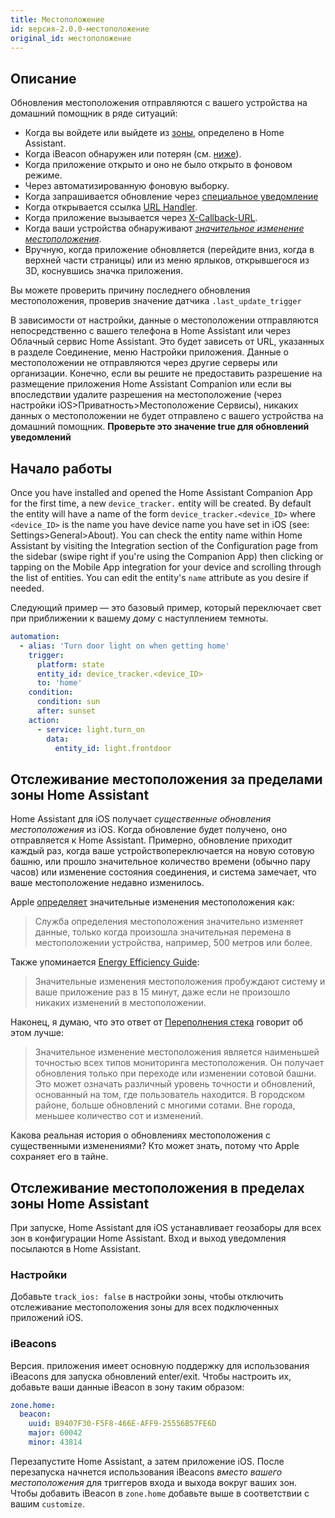 ```yaml
---
title: Местоположение
id: версия-2.0.0-местоположение
original_id: местоположение
---
```


## Описание

Обновления местоположения отправляются с вашего устройства на домашний помощник в ряде ситуаций:

* Когда вы войдете или выйдете из [зоны](https://www.home-assistant.io/components/zone/), определено в Home Assistant.
* Когда iBeacon обнаружен или потерян (см. [ниже](#ibeacons)).
* Когда приложение открыто и оно не было открыто в фоновом режиме.
* Через автоматизированную фоновую выборку.
* Когда запрашивается обновление через [специальное уведомление](notifications/location.md)
* Когда открывается ссылка [URL Handler](integrations/url-handler.md).
* Когда приложение вызывается через [X-Callback-URL](integrations/x-callback-url.md).
* Когда ваши устройства обнаруживают [*значительное изменение местоположения*](#location-tracking-when-outside-a-home-assistant-zone).
* Вручную, когда приложение обновляется (перейдите вниз, когда в верхней части страницы) или из меню ярлыков, открывшегося из 3D, коснувшись значка приложения.

Вы можете проверить причину последнего обновления местоположения, проверив значение датчика `.last_update_trigger`

В зависимости от настройки, данные о местоположении отправляются непосредственно с вашего телефона в Home Assistant или через Облачный сервис Home Assistant. Это будет зависеть от URL, указанных в разделе Соединение, меню Настройки приложения. Данные о местоположении не отправляются через другие серверы или организации. Конечно, если вы решите не предоставить разрешение на размещение приложения Home Assistant Companion или если вы впоследствии удалите разрешения на местоположение (через настройки iOS>Приватность>Местоположение Сервисы), никаких данных о местоположении не будет отправлено с вашего устройства на домашний помощник. **Проверьте это значение true для обновлений уведомлений**

## Начало работы

Once you have installed and opened the Home Assistant Companion App for the first time, a new `device_tracker.` entity will be created. By default the entity will have a name of the form `device_tracker.<device_ID>` where `<device_ID>` is the name you have device name you have set in iOS (see: Settings>General>About). You can check the entity name within Home Assistant by visiting the Integration section of the Configuration page from the sidebar (swipe right if you're using the Companion App) then clicking or tapping on the Mobile App integration for your device and scrolling through the list of entities. You can edit the entity's `name` attribute as you desire if needed.

Следующий пример — это базовый пример, который переключает свет при приближении к вашему *дому* с наступлением темноты.

```yaml
automation:
  - alias: 'Turn door light on when getting home'
    trigger:
      platform: state
      entity_id: device_tracker.<device_ID>
      to: 'home'
    condition:
      condition: sun
      after: sunset
    action:
      - service: light.turn_on
        data:
          entity_id: light.frontdoor
```

## Отслеживание местоположения за пределами зоны Home Assistant

Home Assistant для iOS получает *существенные обновления местоположения* из iOS. Когда обновление будет получено, оно отправляется к Home Assistant. Примерно, обновление приходит каждый раз, когда ваше устройствопереключается на новую сотовую башню, или прошло значительное количество времени (обычно пару часов) или изменение состояния соединения, и система замечает, что ваше местоположение недавно изменилось.

Apple [определяет](https://developer.apple.com/library/content/documentation/UserExperience/Conceptual/LocationAwarenessPG/CoreLocation/CoreLocation.html#//apple_ref/doc/uid/TP40009497-CH2-SW9) значительные изменения местоположения как:

> Служба определения местоположения значительно изменяет данные, только когда произошла значительная перемена в местоположении устройства, например, 500 метров или более.

Также упоминается [Energy Efficiency Guide](https://developer.apple.com/library/content/documentation/Performance/Conceptual/EnergyGuide-iOS/LocationBestPractices.html#//apple_ref/doc/uid/TP40015243-CH24-SW4):

> Значительные изменения местоположения пробуждают систему и ваше приложение раз в 15 минут, даже если не произошло никаких изменений в местоположении.

Наконец, я думаю, что это ответ от [Переполнения стека](http://stackoverflow.com/a/13331625/486182) говорит об этом лучше:

> Значительное изменение местоположения является наименьшей точностью всех типов мониторинга местоположения. Он получает обновления только при переходе или изменении сотовой башни. Это может означать различный уровень точности и обновлений, основанный на том, где пользователь находится. В городском районе, больше обновлений с многими сотами. Вне города, меньшее количество сот и изменений.

Какова реальная история о обновлениях местоположения с существенными изменениями? Кто может знать, потому что Apple сохраняет его в тайне.

## Отслеживание местоположения в пределах зоны Home Assistant

При запуске, Home Assistant для iOS устанавливает геозаборы для всех зон в конфигурации Home Assistant. Вход и выход уведомления посылаются в Home Assistant.

### Настройки

Добавьте `track_ios: false` в настройки зоны, чтобы отключить отслеживание местоположения зоны для всех подключенных приложений iOS.

### iBeacons

Версия. приложения имеет основную поддержку для использования iBeacons для запуска обновлений enter/exit. Чтобы настроить их, добавьте ваши данные iBeacon в зону таким образом:

```yaml
zone.home:
  beacon:
    uuid: B9407F30-F5F8-466E-AFF9-25556B57FE6D
    major: 60042
    minor: 43814
```

Перезапустите Home Assistant, а затем приложение iOS. После перезапуска начнется использования iBeacons *вместо вашего местоположения* для триггеров входа и выхода вокруг ваших зон. Чтобы добавить iBeacon в `zone.home` добавьте выше в соответствии с вашим `customize`.